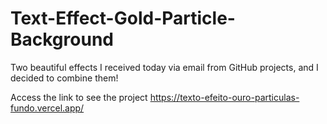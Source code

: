 # Text-Effect-Gold-Particle-Background

Two beautiful effects I received today via email from GitHub projects, and I decided to combine them!

Access the link to see the project <https://texto-efeito-ouro-particulas-fundo.vercel.app/>
